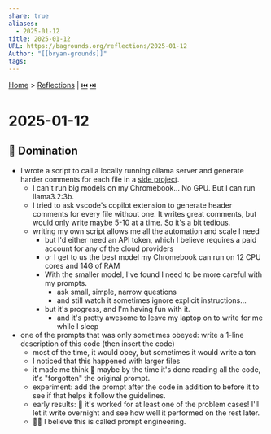 ```yaml
---
share: true
aliases:
  - 2025-01-12
title: 2025-01-12
URL: https://bagrounds.org/reflections/2025-01-12
Author: "[[bryan-grounds]]"
tags: 
---
```

[Home](../index.md) > [Reflections](./index.md) | [⏮️](./2024-12-29.md) [⏭️](./2025-02-02.md)  
# 2025-01-12  
## 🔱 Domination  
- I wrote a script to call a locally running ollama server and generate harder comments for each file in a [side project](https://gitlab.com/bagrounds/purescript-wip/-/compare/master...20-generate-broad-documentation-with-ai).  
  - I can't run big models on my Chromebook... No GPU. But I can run llama3.2:3b.  
  - I tried to ask vscode's copilot extension to generate header comments for every file without one. It writes great comments, but would only write maybe 5-10 at a time. So it's a bit tedious.  
  - writing my own script allows me all the automation and scale I need  
    - but I'd either need an API token, which I believe requires a paid account for any of the cloud providers  
    - or I get to us the best model my Chromebook can run on 12 CPU cores and 14G of RAM  
    - With the smaller model, I've found I need to be more careful with my prompts.  
      - ask small, simple, narrow questions  
      - and still watch it sometimes ignore explicit instructions...  
    - but it's progress, and I'm having fun with it.  
      - and it's pretty awesome to leave my laptop on to write for me while I sleep  
- one of the prompts that was only sometimes obeyed: write a 1-line description of this code (then insert the code)  
  - most of the time, it would obey, but sometimes it would write a ton  
  - I noticed that this happened with larger files  
  - it made me think 🤔 maybe by the time it's done reading all the code, it's "forgotten" the original prompt.  
  - experiment: add the prompt after the code in addition to before it to see if that helps it follow the guidelines.  
  - early results: 🎉 it's worked for at least one of the problem cases! I'll let it write overnight and see how well it performed on the rest later.  
  - 💬🔧 I believe this is called prompt engineering.  
